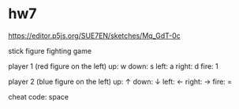 # hw7

https://editor.p5js.org/SUE7EN/sketches/Mq_GdT-0c

stick figure fighting game

player 1 (red figure on the left)
up: w
down: s
left: a
right: d
fire: 1

player 2 (blue figure on the left)
up: ↑
down: ↓
left: ←
right: →
fire: =

cheat code: space
